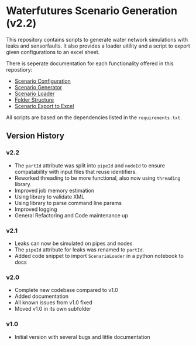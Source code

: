 # Waterfutures Scenario Generation (v2.2)
This repository contains scripts to generate water network simulations with leaks and sensorfaults. 
It also provides a loader uitility and a script to export given configurations to an excel sheet.

There is seperate documentation for each functionality offered in this repostiory:

* [Scenario Configuration](docs/ScenarioConfig.md)
* [Scenario Generator](docs/ScenarioGenerator.md)
* [Scenario Loader](docs/ScenarioLoader.md)
* [Folder Structure](docs/FolderStructure.md)
* [Scenario Export to Excel](docs/Export.md)

All scripts are based on the dependencies listed in the `requirements.txt`.

## Version History

### v2.2
- The `partId` attribute was split into `pipeId` and `nodeId` to ensure compatability with input files that reuse identifiers.
- Reworked threading to be more functional, also now using `threading` library.
- Improved job memory estimation
- Using library to validate XML
- Using library to parse command line params
- Improved logging
- General Refactoring and Code maintenance up

### v2.1
- Leaks can now be simulated on pipes and nodes
- The `pipeId` attribute for leaks was renamed to `partId`.
- Added code snippet to import `ScenarioLoader` in a python notebook to docs

### v2.0
- Complete new codebase compared to v1.0
- Added documentation
- All known issues from v1.0 fixed
- Moved v1.0 in its own subfolder

### v1.0
- Initial version with several bugs and little documentation